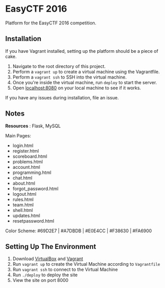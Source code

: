 # EasyCTF 2016

Platform for the EasyCTF 2016 competition.

## Installation

If you have Vagrant installed, setting up the platform should be a piece of cake.

1. Navigate to the root directory of this project.
2. Perform a `vagrant up` to create a virtual machine using the Vagrantfile.
3. Perform a `vagrant ssh` to SSH into the virtual machine.
4. Once you're inside the virtual machine, run `deploy` to start the server.
5. Open [localhost:8080](http://localhost:8080) on your local machine to see if it works.

If you have any issues during installation, file an issue.

## Notes

**Resources** : Flask, MySQL


Main Pages:
- login.html
- register.html
- scoreboard.html
- problems.html
- account.html
- programming.html
- chat.html
- about.html
- forgot_password.html
- logout.html
- rules.html
- team.html
- shell.html
- updates.html
- resetpassword.html

Color Scheme: &#35;69D2E7 | &#35;A7DBDB | &#35;E0E4CC | &#35;F38630 | &#35;FA6900

Setting Up The Environment
----------
1. Download [VirtualBox](https://www.virtualbox.org) and [Vagrant](https://www.vagrantup.com)
2. Run `vagrant up` to create the Virtual Machine according to `Vagrantfile`
3. Run `vagrant ssh` to connect to the Virtual Machine
4. Run `./deploy` to deploy the site
5. View the site on port 8000
